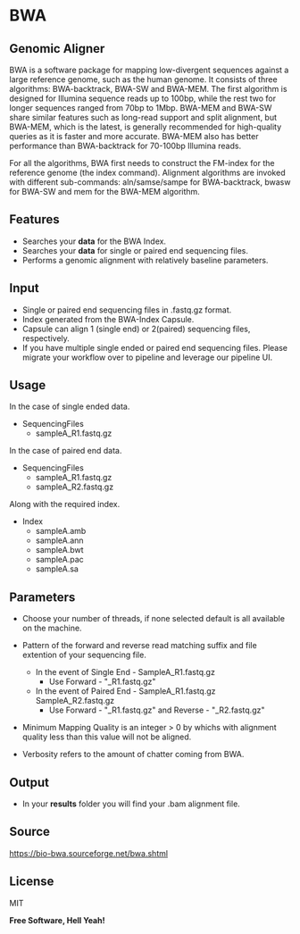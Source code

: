 # BWA 

## Genomic Aligner

BWA is a software package for mapping low-divergent sequences against a large reference genome, such as the human genome. It consists of three algorithms: BWA-backtrack, BWA-SW and BWA-MEM. The first algorithm is designed for Illumina sequence reads up to 100bp, while the rest two for longer sequences ranged from 70bp to 1Mbp. BWA-MEM and BWA-SW share similar features such as long-read support and split alignment, but BWA-MEM, which is the latest, is generally recommended for high-quality queries as it is faster and more accurate. BWA-MEM also has better performance than BWA-backtrack for 70-100bp Illumina reads.

For all the algorithms, BWA first needs to construct the FM-index for the reference genome (the index command). Alignment algorithms are invoked with different sub-commands: aln/samse/sampe for BWA-backtrack, bwasw for BWA-SW and mem for the BWA-MEM algorithm.


## Features

- Searches your **data** for the BWA Index.
- Searches your **data** for single or paired end sequencing files.
- Performs a genomic alignment with relatively baseline parameters.

## Input

- Single or paired end sequencing files in .fastq.gz format.
- Index generated from the BWA-Index Capsule.
- Capsule can align 1 (single end) or 2(paired) sequencing files, respectively. 
- If you have multiple single ended or paired end sequencing files. Please migrate your workflow over to pipeline and leverage our pipeline UI.
 
## Usage

In the case of single ended data. 

- SequencingFiles
   - sampleA_R1.fastq.gz

In the case of paired end data. 

- SequencingFiles
   - sampleA_R1.fastq.gz
   - sampleA_R2.fastq.gz

Along with the required index.

- Index
   - sampleA.amb
   - sampleA.ann
   - sampleA.bwt
   - sampleA.pac
   - sampleA.sa

## Parameters 

- Choose your number of threads, if none selected default is all available on the machine. 
- Pattern of the forward and reverse read matching suffix and file extention of your sequencing file. 
   - In the event of Single End - SampleA_R1.fastq.gz
      - Use Forward - "_R1.fastq.gz"
   - In the event of Paired End - SampleA_R1.fastq.gz SampleA_R2.fastq.gz
      - Use Forward - "_R1.fastq.gz" and Reverse - "_R2.fastq.gz"

- Minimum Mapping Quality is an integer > 0 by whichs with alignment quality less than this value will not be aligned.
- Verbosity refers to the amount of chatter coming from BWA. 

## Output

- In your **results** folder you will find your .bam alignment file.

## Source

https://bio-bwa.sourceforge.net/bwa.shtml

## License

MIT

**Free Software, Hell Yeah!**

[//]: # (These are reference links used in the body of this note and get stripped out when the markdown processor does its job. There is no need to format nicely because it shouldn't be seen. Thanks SO - http://stackoverflow.com/questions/4823468/store-comments-in-markdown-syntax)

   [dill]: <https://github.com/joemccann/dillinger>
   [git-repo-url]: <https://github.com/joemccann/dillinger.git>
   [john gruber]: <http://daringfireball.net>
   [df1]: <http://daringfireball.net/projects/markdown/>
   [markdown-it]: <https://github.com/markdown-it/markdown-it>
   [Ace Editor]: <http://ace.ajax.org>
   [node.js]: <http://nodejs.org>
   [Twitter Bootstrap]: <http://twitter.github.com/bootstrap/>
   [jQuery]: <http://jquery.com>
   [@tjholowaychuk]: <http://twitter.com/tjholowaychuk>
   [express]: <http://expressjs.com>
   [AngularJS]: <http://angularjs.org>
   [Gulp]: <http://gulpjs.com>

   [PlDb]: <https://github.com/joemccann/dillinger/tree/master/plugins/dropbox/README.md>
   [PlGh]: <https://github.com/joemccann/dillinger/tree/master/plugins/github/README.md>
   [PlGd]: <https://github.com/joemccann/dillinger/tree/master/plugins/googledrive/README.md>
   [PlOd]: <https://github.com/joemccann/dillinger/tree/master/plugins/onedrive/README.md>
   [PlMe]: <https://github.com/joemccann/dillinger/tree/master/plugins/medium/README.md>
   [PlGa]: <https://github.com/RahulHP/dillinger/blob/master/plugins/googleanalytics/README.md>
